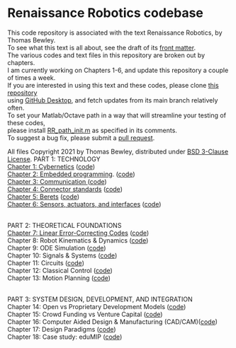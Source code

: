 # Renaissance Robotics codebase
This code repository is associated with the text Renaissance Robotics, by Thomas Bewley.<BR>
To see what this text is all about, see the draft of its <a href="https://github.com/tbewley/RR/blob/main/RR_chap00.pdf">front matter</a>.<BR>
The various codes and text files in this repository are broken out by chapters.<BR>
I am currently working on Chapters 1-6, and update this repository a couple of times a week.<BR>
If you are interested in using this text and these codes, please clone <a href="https://github.com/tbewley/RR">this repository</a><BR>
using <a href="https://desktop.github.com/">GitHub Desktop</a>, and fetch updates from its main branch relatively often.<BR>
To set your Matlab/Octave path in a way that will streamline your testing of these codes,<BR>
please install <a href="https://github.com/tbewley/RR/blob/main/RR_path_init.m">RR_path_init.m</a> as specified in its comments.<BR>
To suggest a bug fix, please submit a <a href="https://docs.github.com/en/github/collaborating-with-issues-and-pull-requests/about-pull-requests">pull request</a>.
  
All files Copyright 2021 by Thomas Bewley, distributed under <a href="https://github.com/tbewley/RR/blob/main/LICENSE">BSD 3-Clause License</a>.
PART 1: TECHNOLOGY<BR>
<a href="http://robotics.ucsd.edu/RR_chap01.pdf">Chapter 1: Cybernetics</a>                         (<a href="https://github.com/tbewley/RR/tree/main/chap01">code</a>)<BR>
<a href="http://robotics.ucsd.edu/RR_chap02.pdf">Chapter 2: Embedded programming</a>.               (<a href="https://github.com/tbewley/RR/tree/main/chap02">code</a>)<BR>
<a href="http://robotics.ucsd.edu/RR_chap03.pdf">Chapter 3: Communication </a>                      (<a href="https://github.com/tbewley/RR/tree/main/chap03">code</a>)<BR>
<a href="http://robotics.ucsd.edu/RR_chap04.pdf">Chapter 4: Connector standards</a>                 (<a href="https://github.com/tbewley/RR/tree/main/chap04">code</a>)<BR>
<a href="http://robotics.ucsd.edu/RR_chap05.pdf">Chapter 5: Berets</a>                              (<a href="https://github.com/tbewley/RR/tree/main/chap05">code</a>)<BR>
<a href="http://robotics.ucsd.edu/RR_chap06.pdf">Chapter 6: Sensors, actuators, and interfaces</a>  (<a href="https://github.com/tbewley/RR/tree/main/chap06">code</a>)<BR><BR>

PART 2: THEORETICAL FOUNDATIONS<BR>
<a href="http://robotics.ucsd.edu/RR_chap07.pdf">Chapter 7: Linear Error-Correcting Codes</a>       (<a href="https://github.com/tbewley/RR/tree/main/chap07">code</a>)<BR>
Chapter 8: Robot Kinematics & Dynamics</a>   (<a href="https://github.com/tbewley/RR/tree/main/chap08">code</a>)<BR>
Chapter 9: ODE Simulation</a>                (<a href="https://github.com/tbewley/RR/tree/main/chap09">code</a>)<BR>
Chapter 10: Signals & Systems</a>            (<a href="https://github.com/tbewley/RR/tree/main/chap10">code</a>)<BR>
Chapter 11: Circuits</a>                     (<a href="https://github.com/tbewley/RR/tree/main/chap11">code</a>)<BR>
Chapter 12: Classical Control</a>            (<a href="https://github.com/tbewley/RR/tree/main/chap12">code</a>)<BR>
Chapter 13: Motion Planning</a>              (<a href="https://github.com/tbewley/RR/tree/main/chap13">code</a>)<BR><BR>

PART 3: SYSTEM DESIGN, DEVELOPMENT, AND INTEGRATION<BR>
Chapter 14: Open vs Proprietary Development Models</a>         (<a href="https://github.com/tbewley/RR/tree/main/chap14">code</a>)<BR>
Chapter 15: Crowd Funding vs Venture Capital</a>               (<a href="https://github.com/tbewley/RR/tree/main/chap15">code</a>)<BR>
Chapter 16: Computer Aided Design & Manufacturing (CAD/CAM)</a>(<a href="https://github.com/tbewley/RR/tree/main/chap16">code</a>)<BR>
Chapter 17: Design Paradigms</a>                               (<a href="https://github.com/tbewley/RR/tree/main/chap17">code</a>)<BR>
Chapter 18: Case study: eduMIP</a>                             (<a href="https://github.com/tbewley/RR/tree/main/chap18">code</a>)<BR>